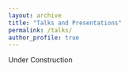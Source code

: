 ```yaml
---
layout: archive
title: "Talks and Presentations"
permalink: /talks/
author_profile: true
---
```


Under Construction
